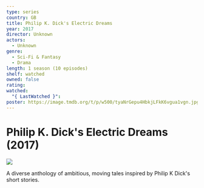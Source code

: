```yaml
---
type: series
country: GB
title: Philip K. Dick's Electric Dreams
year: 2017
director: Unknown
actors:
  - Unknown
genre:
  - Sci-Fi & Fantasy
  - Drama
length: 1 season (10 episodes)
shelf: watched
owned: false
rating:
watched:
  "{ LastWatched }":
poster: https://image.tmdb.org/t/p/w500/tyaNrGepu4HbkjLFkK6vgua1vgn.jpg
---
```


# Philip K. Dick's Electric Dreams (2017)

![](https://image.tmdb.org/t/p/w500/tyaNrGepu4HbkjLFkK6vgua1vgn.jpg)

A diverse anthology of ambitious, moving tales inspired by Philip K Dick's short stories.
